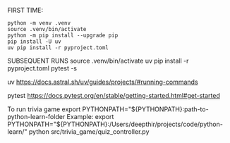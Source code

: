 FIRST TIME:
```
python -m venv .venv
source .venv/bin/activate
python -m pip install --upgrade pip
pip install -U uv
uv pip install -r pyproject.toml
```

SUBSEQUENT RUNS
source .venv/bin/activate
uv pip install -r pyproject.toml
pytest -s

uv
https://docs.astral.sh/uv/guides/projects/#running-commands

pytest
https://docs.pytest.org/en/stable/getting-started.html#get-started

To run trivia game
export PYTHONPATH="${PYTHONPATH}:path-to-python-learn-folder
Example:
export PYTHONPATH="${PYTHONPATH}:/Users/deepthir/projects/code/python-learn/"
python src/trivia_game/quiz_controller.py
